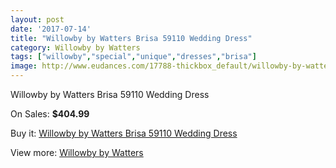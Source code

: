 ```yaml
---
layout: post
date: '2017-07-14'
title: "Willowby by Watters Brisa 59110 Wedding Dress"
category: Willowby by Watters
tags: ["willowby","special","unique","dresses","brisa"]
image: http://www.eudances.com/17788-thickbox_default/willowby-by-watters-brisa-59110-wedding-dress.jpg
---
```

Willowby by Watters Brisa 59110 Wedding Dress

On Sales: **$404.99**
<a href="https://www.eudances.com/en/willowby-by-watters/5176-willowby-by-watters-brisa-59110-wedding-dress.html"><amp-img layout="responsive" width="600" height="600" src="//www.eudances.com/17788-thickbox_default/willowby-by-watters-brisa-59110-wedding-dress.jpg" alt="Willowby by Watters Brisa 59110 Wedding Dress 0" /></a>
<a href="https://www.eudances.com/en/willowby-by-watters/5176-willowby-by-watters-brisa-59110-wedding-dress.html"><amp-img layout="responsive" width="600" height="600" src="//www.eudances.com/17790-thickbox_default/willowby-by-watters-brisa-59110-wedding-dress.jpg" alt="Willowby by Watters Brisa 59110 Wedding Dress 1" /></a>
<a href="https://www.eudances.com/en/willowby-by-watters/5176-willowby-by-watters-brisa-59110-wedding-dress.html"><amp-img layout="responsive" width="600" height="600" src="//www.eudances.com/17789-thickbox_default/willowby-by-watters-brisa-59110-wedding-dress.jpg" alt="Willowby by Watters Brisa 59110 Wedding Dress 2" /></a>

Buy it: [Willowby by Watters Brisa 59110 Wedding Dress](https://www.eudances.com/en/willowby-by-watters/5176-willowby-by-watters-brisa-59110-wedding-dress.html "Willowby by Watters Brisa 59110 Wedding Dress")

View more: [Willowby by Watters](https://www.eudances.com/en/48-willowby-by-watters "Willowby by Watters")